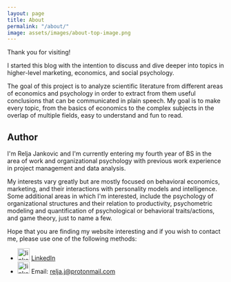 ```yaml
---
layout: page
title: About
permalink: "/about/"
image: assets/images/about-top-image.png
---
```


Thank you for visiting!

I started this blog with the intention to discuss and dive deeper into topics in higher-level marketing, economics, and social psychology.

The goal of this project is to analyze scientific literature from different areas of economics and psychology in order to extract from them useful conclusions that can be communicated in plain speech. My goal is to make every topic, from the basics of economics to the complex subjects in the overlap of multiple fields, easy to understand and fun to read.

## Author

I'm Relja Jankovic and I'm currently entering my fourth year of BS in the area of work and organizational psychology with previous work experience in project management and data analysis.

My interests vary greatly but are mostly focused on behavioral economics, marketing, and their interactions with personality models and intelligence. Some additional areas in which I'm interested, include the psychology of organizational structures and their relation to productivity, psychometric modeling and quantification of psychological or behavioral traits/actions, and game theory, just to name a few.


Hope that you are finding my website interesting and if you wish to contact me, please use one of the following methods:

- <img src="{{site.baseurl}}/assets/images/linkedin_logo.png" alt="linkedin logo" width="28" height="28"/> [LinkedIn](https://www.linkedin.com/in/relja-jankovic)
- <img src="{{site.baseurl}}/assets/images/email-logo.png" alt="linkedin logo" width="28" height="28"/> Email: [relja.j@protonmail.com](mailto:relja.j@protonmail.com)
